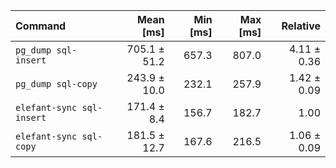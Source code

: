 | Command | Mean [ms] | Min [ms] | Max [ms] | Relative |
|:---|---:|---:|---:|---:|
| `pg_dump sql-insert` | 705.1 ± 51.2 | 657.3 | 807.0 | 4.11 ± 0.36 |
| `pg_dump sql-copy` | 243.9 ± 10.0 | 232.1 | 257.9 | 1.42 ± 0.09 |
| `elefant-sync sql-insert` | 171.4 ± 8.4 | 156.7 | 182.7 | 1.00 |
| `elefant-sync sql-copy` | 181.5 ± 12.7 | 167.6 | 216.5 | 1.06 ± 0.09 |
